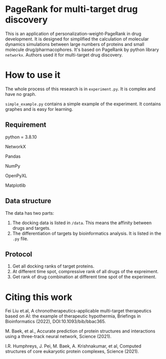 # PageRank for multi-target drug discovery

This is an application of personalization-weight-PageRank in drug development. It is designed for simplified the calculation of molecular dynamics simulations between large numbers of proteins and small molecule drug/pharmacophores. It's based on PageRank by python library `networkx`. Authors used it for multi-target drug discovery.

# How to use it

The whole process of this research is in `experiment.py`. It is complex and have no graph.

`simple_example.py` contains a simple example of the experiment. It contains graphes and is easy for learning.

## Requirement

python = 3.8.10

NetworkX

Pandas

NumPy

OpenPyXL

Matplotlib

## Data structure

The data has two parts:

1. The docking data is listed in `/data`. This means the affinity between drugs and targets.
2. The differentiation of targets by bioinformatics analysis. It is listed in the `.py` file.

## Protocol

1. Get all docking ranks of target proteins.
2. At different time spot, compressive rank of all drugs of the expreiment.
3. Get rank of drug combination at different time spot of the experiment.

# Citing this work

Fei Liu et.al, A chronotherapeutics-applicable multi-target therapeutics based on AI: the example of therapeutic hypothermia, Briefings in Bioinformatics (2022), DOI:10.1093/bib/bbac365.

M. Baek, et al., Accurate prediction of protein structures and interactions using a three-track neural network, Science (2021).

I.R. Humphreys, J. Pei, M. Baek, A. Krishnakumar, et al, Computed structures of core eukaryotic protein complexes, Science (2021).
